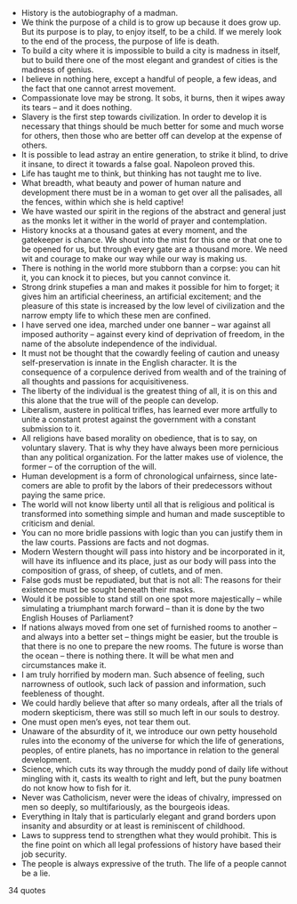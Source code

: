  - History is the autobiography of a madman.
 - We think the purpose of a child is to grow up because it does grow up. But its purpose is to play, to enjoy itself, to be a child. If we merely look to the end of the process, the purpose of life is death.
 - To build a city where it is impossible to build a city is madness in itself, but to build there one of the most elegant and grandest of cities is the madness of genius.
 - I believe in nothing here, except a handful of people, a few ideas, and the fact that one cannot arrest movement.
 - Compassionate love may be strong. It sobs, it burns, then it wipes away its tears – and it does nothing.
 - Slavery is the first step towards civilization. In order to develop it is necessary that things should be much better for some and much worse for others, then those who are better off can develop at the expense of others.
 - It is possible to lead astray an entire generation, to strike it blind, to drive it insane, to direct it towards a false goal. Napoleon proved this.
 - Life has taught me to think, but thinking has not taught me to live.
 - What breadth, what beauty and power of human nature and development there must be in a woman to get over all the palisades, all the fences, within which she is held captive!
 - We have wasted our spirit in the regions of the abstract and general just as the monks let it wither in the world of prayer and contemplation.
 - History knocks at a thousand gates at every moment, and the gatekeeper is chance. We shout into the mist for this one or that one to be opened for us, but through every gate are a thousand more. We need wit and courage to make our way while our way is making us.
 - There is nothing in the world more stubborn than a corpse: you can hit it, you can knock it to pieces, but you cannot convince it.
 - Strong drink stupefies a man and makes it possible for him to forget; it gives him an artificial cheeriness, an artificial excitement; and the pleasure of this state is increased by the low level of civilization and the narrow empty life to which these men are confined.
 - I have served one idea, marched under one banner – war against all imposed authority – against every kind of deprivation of freedom, in the name of the absolute independence of the individual.
 - It must not be thought that the cowardly feeling of caution and uneasy self-preservation is innate in the English character. It is the consequence of a corpulence derived from wealth and of the training of all thoughts and passions for acquisitiveness.
 - The liberty of the individual is the greatest thing of all, it is on this and this alone that the true will of the people can develop.
 - Liberalism, austere in political trifles, has learned ever more artfully to unite a constant protest against the government with a constant submission to it.
 - All religions have based morality on obedience, that is to say, on voluntary slavery. That is why they have always been more pernicious than any political organization. For the latter makes use of violence, the former – of the corruption of the will.
 - Human development is a form of chronological unfairness, since late-comers are able to profit by the labors of their predecessors without paying the same price.
 - The world will not know liberty until all that is religious and political is transformed into something simple and human and made susceptible to criticism and denial.
 - You can no more bridle passions with logic than you can justify them in the law courts. Passions are facts and not dogmas.
 - Modern Western thought will pass into history and be incorporated in it, will have its influence and its place, just as our body will pass into the composition of grass, of sheep, of cutlets, and of men.
 - False gods must be repudiated, but that is not all: The reasons for their existence must be sought beneath their masks.
 - Would it be possible to stand still on one spot more majestically – while simulating a triumphant march forward – than it is done by the two English Houses of Parliament?
 - If nations always moved from one set of furnished rooms to another – and always into a better set – things might be easier, but the trouble is that there is no one to prepare the new rooms. The future is worse than the ocean – there is nothing there. It will be what men and circumstances make it.
 - I am truly horrified by modern man. Such absence of feeling, such narrowness of outlook, such lack of passion and information, such feebleness of thought.
 - We could hardly believe that after so many ordeals, after all the trials of modern skepticism, there was still so much left in our souls to destroy.
 - One must open men’s eyes, not tear them out.
 - Unaware of the absurdity of it, we introduce our own petty household rules into the economy of the universe for which the life of generations, peoples, of entire planets, has no importance in relation to the general development.
 - Science, which cuts its way through the muddy pond of daily life without mingling with it, casts its wealth to right and left, but the puny boatmen do not know how to fish for it.
 - Never was Catholicism, never were the ideas of chivalry, impressed on men so deeply, so multifariously, as the bourgeois ideas.
 - Everything in Italy that is particularly elegant and grand borders upon insanity and absurdity or at least is reminiscent of childhood.
 - Laws to suppress tend to strengthen what they would prohibit. This is the fine point on which all legal professions of history have based their job security.
 - The people is always expressive of the truth. The life of a people cannot be a lie.

34 quotes